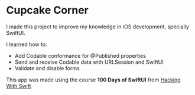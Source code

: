 #  Cupcake Corner

I made this project to improve my knowledge in iOS development, specially SwiftUI.

I learned how to:

- Add Codable conformance for @Published properties
- Send and receive Codable data with URLSession and SwiftUI
- Validate and disable forms

This app was made using the course **100 Days of SwiftUI** from [Hacking With Swift](https://www.hackingwithswift.com/100/swiftui/)
